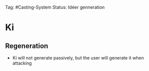 Tag: #Casting-System 
Status: Idéer genneration

# Ki
## Regeneration

- Ki will not generate passively, but the user will generate it when attacking

